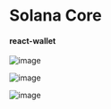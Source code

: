 # Solana Core

#### react-wallet

![image](https://github.com/jogeshwar01/solana-core/assets/85165953/f309ad6b-7d3a-476f-9a7e-d42898ab77ca)

![image](https://github.com/jogeshwar01/solana-core/assets/85165953/e8af6e94-a8f3-4b6d-b478-82fa27481780)

![image](https://github.com/jogeshwar01/solana-core/assets/85165953/8af41e91-62df-40d7-ab14-15a65eac45d4)
